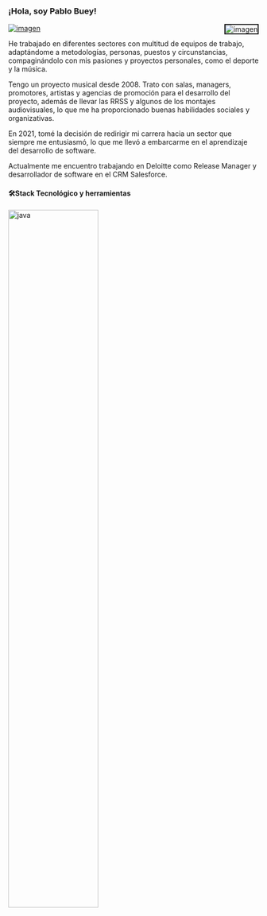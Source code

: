 
<h3>¡Hola, soy Pablo Buey!</h3>

<a href="https://www.linkedin.com/in/pablobueymartin/">
 
 
<img alt="imagen"  src="https://user-images.githubusercontent.com/94113076/214281997-61ef437e-1510-4fb0-9f21-6aa20a5471d5.png"> 
 </a>

<img alt="imagen" align="right" border="2px solid white" border-radius="20px" src="https://user-images.githubusercontent.com/94113076/214291549-7dca8799-15b5-43d2-b9a8-5a0e750c3a21.png"> 

He trabajado en diferentes sectores con multitud de equipos de trabajo, adaptándome a metodologías, personas, puestos y circunstancias, compaginándolo con mis pasiones y proyectos personales, como el deporte y la música.

Tengo un proyecto musical desde 2008. Trato con salas, managers, promotores, artistas y agencias de promoción para el desarrollo del proyecto, además de llevar las RRSS y algunos de los montajes audiovisuales, lo que me ha proporcionado buenas habilidades sociales y organizativas.

En 2021, tomé la decisión de redirigir mi carrera hacia un sector que siempre me entusiasmó, lo que me llevó a embarcarme en el aprendizaje del desarrollo de software. 

Actualmente me encuentro trabajando en Deloitte como Release Manager y desarrollador de software en el CRM Salesforce.

<h4>🛠Stack Tecnológico y herramientas</h4>
 <img alt="java" width="60%" height="60%" src="https://user-images.githubusercontent.com/94113076/214289746-6e0df92f-7196-4961-9db7-70205043abbc.png">
  </body>
</html>



<!--
**pablobuey/pablobuey** is a ✨ _special_ ✨ repository because its `README.md` (this file) appears on your GitHub profile.

Here are some ideas to get you started:

- I’m a software development student!

